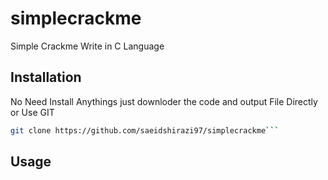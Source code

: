 # simplecrackme
Simple Crackme Write in C Language 

## Installation

No Need Install Anythings just downloder the code and output File Directly or Use GIT

```bash
git clone https://github.com/saeidshirazi97/simplecrackme```
```
## Usage
